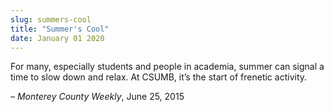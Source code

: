 ```yaml
---
slug: summers-cool
title: "Summer's Cool"
date: January 01 2020
---
```


<p>For many, especially students and people in academia, summer can signal a time to slow down and relax. At CSUMB, it’s the start of frenetic activity.
</p><p><em>– Monterey County Weekly</em>, June 25, 2015
</p>
